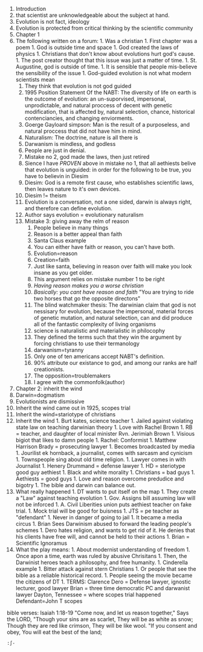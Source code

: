 1. Introduction 
  1. that scientist are unknowledgeable about the subject at hand.
  1. Evolution is not fact, ideology 
  1. Evolution is protected from critical thinking by the scientific
     community
1. Chapter 1
  1. The following written on a forum:
    1. Was a christian
    1. First chapter was a poem
    1. God is outside time and space
    1. God created the laws of physics
    1. Christians that don't know about evolutions hurt god's cause.
    1. The post creator thought that this issue was just a matter of
       time.
    1. St. Augustine, god is outside of time.
    1. It is sensible that people mis-believe the sensibility of the
       issue
    1. God-guided evolution is not what modern scientists mean
      1. They think that evolution is not god guided
      1. 1995 Position Statement Of the NABT: The diversity of life on
         earth is the outcome of evolution: an un-suporvised,
         impersonal, unprodictable, and natural proccess of decent
         with genetic modification, that is affected by, natural
         selection, chance, historical contenciancies, and changing
         enviorments. 
      1. Goerge Gayloard simpson: Man is the result of a purposeless,
         and natural proccess that did not have him in mind. 
      1. Naturalism: The doctrine, nature is all there is
      1. Darwanism is mindless, and godless
      1. People are just in denial. 
      1. Mistake no 2, god made the laws, then just retired
        1. Sience I have *PROVEN* above in mistake no 1, that all
           aethiests belive that evolution is unguided: in order for
           the following to be true, you have to believin in Diesim 
        1. Diesim: God is a remote first cause, who establishes
           scientific laws, then leaves nature to it's own devices. 
        1. Diesim != theism
        1. Evolution is a conversation, not a one sided, darwin is
           always right, and therefore can define evolution. 
        1. Author says evolution = evolutionary naturalism 
      1. Mistake 3: giving away the relm of reason
          1. People believe in many things
          1. Reason is a better appeal than faith
          1. Santa Claus example
          1. You can either have faith or reason, you can't have both. 
          1. Evolution=reason
          1. Creation=faith
          1. Just like santa, believing in reason over faith will make
             you look insane as you get older.
          1. This argument relies on mistake number 1 to be right
          1. *Having reason makes you a worse christian*
          1. *Basically: you cant have reason and faith* "You are
             trying to ride two horses that go the opposite directons"
          1. The blind watchmaker thesis: The darwinian claim that god
             is not nessisary for evolution, because the impersonal,
             material forces of genetic mutation, and natural
             selection, can and did produce all of the fantastic
             complexity of living organisms
          1. science is naturalistic and materialistic in philocophy
          1. They defined the terms such that they win the argument by
             forcing christians to use their termanology
          1. darwanism=tyranny
          1. Only one of ten americans accept NABT's definition.
          1. 90% attribute our existance to god, and among our ranks
             are half creationists.
          1. The opposition=troublemakers
          1. I agree with the commonfolk(author)
1. Chapter 2: inherit the wind
  1. Darwin=dogmatism
  1. Evolutionists are dismissive
  1. Inherit the wind came out in 1925, scopes trial
  1. Inherit the wind=stariotype of christians
  1. Inherit the wind
    1. Burt kates, science teacher
    1. Jailed against violating state law on teaching darwinian theory
    1. Love with Rachel Brown
    1. RB = teacher, and daughter of local minister Rvn. Jerimiah
       Brown
    1. Visious bigiot that likes to damn people
    1. Rachel: Conformist
    1. Matthew Harrison Brady = prosecuting lawyer
    1. Becomes broadcasted by media
    1. Jourilist ek hornback, a journalist, comes with sarcasm and
       cynicism
    1. Townspeople sing about old time religion. 
    1. Lawyer comes in with Journalist
    1. Henery Drummand = defense lawyer
    1. HD = steriotype good guy aethiest
    1. Black and white morality
    1. Christians = bad guys
    1. Aethiests = good guys
    1. Love and reason overcome predudice and bigotry
    1. The bible and darwin can balance out. 
  1. What really happened
    1. DT wants to put itself on the map
    1. They create a "Law" against teaching evolution
    1. Gov. Assigns bill assuming law will not be inforced
    1. A. Civil Liberities union puts aethiest teacher on fake trial.
    1. Mock trial will be good for buisness
    1. JTS = pe teacher as "defendant"
    1. Never in danger of going to jail
    1. It became a media circus
    1. Brian Sees Darwinism abused to forward the leading people's
       schemes
    1. Dero hates religion, and wants to get rid of it. He denies that
       his clients have free will, and cannot be held to their actions
    1. Brian = Scientific Ignoramus
  1. What the play means:
    1. About modernist understanding of freedom
    1. Once apon a time, earth was ruled by abusive Chrisitans
    1. Then, the Darwinist heroes teach a philosophy, and free
       humanity. 
    1. Cinderella example
    1. Bitter attack against stern Christians
    1. Or people that see the bible as a reliable historical record. 
    1. People seeing the movie became the citizens of DT
    1. 
TERMS:
Clarence Dero = Defense lawyer, ignostic lecturer, good lawyer
Brian = three time democratic PC and darwanist lawyer
Dayton, Tennessee = where scopes trial happened
Defendant=John T scopes

bible verses:
Isaiah 1:18-19
"Come now, and let us reason together," Says the LORD, "Though your
sins are as scarlet, They will be as white as snow; Though they are
red like crimson, They will be like wool. "If you consent and obey,
You will eat the best of the land;



`:∫-`

